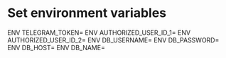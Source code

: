 # Set environment variables
ENV TELEGRAM_TOKEN=
ENV AUTHORIZED_USER_ID_1=
ENV AUTHORIZED_USER_ID_2=
ENV DB_USERNAME=
ENV DB_PASSWORD=
ENV DB_HOST=
ENV DB_NAME=